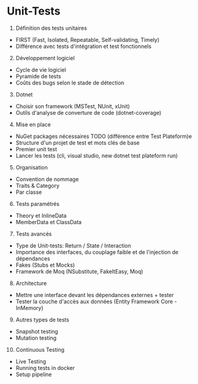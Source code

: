 # Unit-Tests

1. Définition des tests unitaires

- FIRST (Fast, Isolated, Repeatable, Self-validating, Timely)
- Différence avec tests d'intégration et test fonctionnels

2. Développement logiciel

- Cycle de vie logiciel
- Pyramide de tests
- Coûts des bugs selon le stade de détection

3. Dotnet

- Choisir son framework (MSTest, NUnit, xUnit)
- Outils d'analyse de converture de code (dotnet-coverage)

4. Mise en place

- NuGet packages nécessaires
  TODO (différence entre Test Plateform)e
- Structure d'un projet de test et mots clés de base
- Premier unit test
- Lancer les tests (cli, visual studio, new dotnet test plateform run)

5. Organisation

- Convention de nommage
- Traits & Category
- Par classe

6. Tests paramétrés

- Theory et InlineData
- MemberData et ClassData

7. Tests avancés

- Type de Unit-tests: Return / State / Interaction
- Importance des interfaces, du couplage faible et de l'injection de dépendances
- Fakes (Stubs et Mocks)
- Framework de Moq (NSubstitute, FakeItEasy, Moq)

8. Architecture

- Mettre une interface devant les dépendances externes + tester
- Tester la couche d'accès aux données (Entity Framework Core - InMemory)

9. Autres types de tests

- Snapshot testing
- Mutation testing

10. Continuous Testing

- Live Testing
- Running tests in docker
- Setup pipeline
